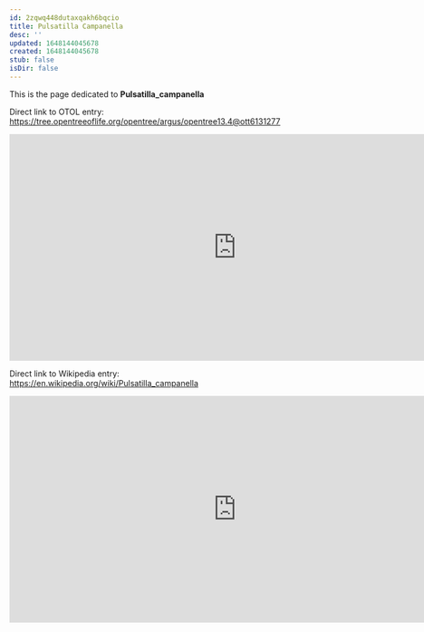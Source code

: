 ```yaml
---
id: 2zqwq448dutaxqakh6bqcio
title: Pulsatilla Campanella
desc: ''
updated: 1648144045678
created: 1648144045678
stub: false
isDir: false
---
```

This is the page dedicated to **Pulsatilla_campanella**


Direct link to OTOL entry: https://tree.opentreeoflife.org/opentree/argus/opentree13.4@ott6131277



<html>
    <body>
    <iframe src="https://tree.opentreeoflife.org/opentree/argus/opentree13.4@ott6131277"
    width="800" height="400" frameborder="0" allowfullscreen> </iframe>
    </body>
</html>
    


Direct link to Wikipedia entry: https://en.wikipedia.org/wiki/Pulsatilla_campanella



<html>
    <body>
    <iframe src="https://en.wikipedia.org/wiki/Pulsatilla_campanella"
    width="800" height="400" frameborder="0" allowfullscreen> </iframe>
    </body>
</html>
    
